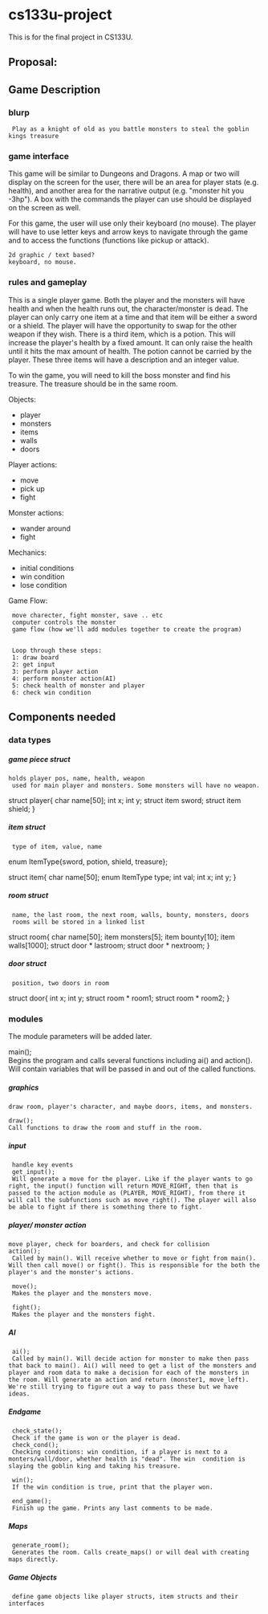 # cs133u-project
This is for the final project in CS133U.


## Proposal:

## Game Description

### blurp
     Play as a knight of old as you battle monsters to steal the goblin kings treasure

### game interface

This game will be similar to Dungeons and Dragons. A map or two will display on the screen for the user, there will be an area for player stats (e.g. health), and another area for the narrative output (e.g. "monster hit you -3hp"). A box with the commands the player can use should be displayed on the screen as well.

For this game, the user will use only their keyboard (no mouse). The player will have to use letter keys and arrow keys to navigate through the game and to access the functions (functions like pickup or attack).

    2d graphic / text based?
    keyboard, no mouse.

### rules and gameplay

This is a single player game. Both the player and the monsters will have health and when the health runs out, the character/monster is dead. The player can only carry one item at a time and that item will be either a sword or a shield. The player will have the opportunity to swap for the other weapon if they wish. There is a third item, which is a potion. This will increase the player's health by a fixed amount. It can only raise the health until it hits the max amount of health. The potion cannot be carried by the player. These three items will have a description and an integer value. 

To win the game, you will need to kill the boss monster and find his treasure. The treasure should be in the same room.

Objects:
- player
- monsters
- items
- walls
- doors

Player actions:
- move
- pick up
- fight

Monster actions:
- wander around
- fight

Mechanics:
- initial conditions
- win condition
- lose condition

Game Flow:

     move charecter, fight monster, save .. etc
     computer controls the monster
     game flow (how we'll add modules together to create the program)
     
     
     Loop through these steps:  
     1: draw board  
     2: get input  
     3: perform player action  
     4: perform monster action(AI)  
     5: check health of monster and player  
     6: check win condition  

## Components needed

### data types

##### game piece struct
 
    holds player pos, name, health, weapon
     used for main player and monsters. Some monsters will have no weapon.
     
  struct player{
  char name[50];
  int x;
  int y;
  struct item sword;
  struct item shield;
}

##### item struct

     type of item, value, name
     
enum ItemType{sword, potion, shield, treasure};

struct item{
  char name[50];
  enum ItemType type;
  int val;
  int x;
  int y;
}
     
##### room struct

     name, the last room, the next room, walls, bounty, monsters, doors
     rooms will be stored in a linked list
     
struct room{
  char name[50];
  item monsters[5];
  item bounty[10];
  item walls[1000];
  struct door * lastroom;
  struct door * nextroom;
}

##### door struct

     position, two doors in room
     
struct door{
  int x;
  int y;
  struct room * room1;
  struct room * room2;
}

### modules

The module parameters will be added later.

main();  
Begins the program and calls several functions including ai() and action(). Will contain variables that will be passed in and out of the called functions.


##### graphics
 
    draw room, player's character, and maybe doors, items, and monsters.
    
    draw();  
    Call functions to draw the room and stuff in the room.
  
##### input

     handle key events
     get_input();  
     Will generate a move for the player. Like if the player wants to go right, the input() function will return MOVE_RIGHT, then that is passed to the action module as (PLAYER, MOVE_RIGHT), from there it will call the subfunctions such as move_right(). The player will also be able to fight if there is something there to fight.




##### player/ monster action
    move player, check for boarders, and check for collision
    action();  
     Called by main(). Will receive whether to move or fight from main(). Will then call move() or fight(). This is responsible for the both the player's and the monster's actions. 

     move();  
     Makes the player and the monsters move.

     fight();  
     Makes the player and the monsters fight.
     
##### AI
     
     ai();  
     Called by main(). Will decide action for monster to make then pass that back to main(). Ai() will need to get a list of the monsters and player and room data to make a decision for each of the monsters in the room. Will generate an action and return (monster1, move_left). We're still trying to figure out a way to pass these but we have ideas.


##### Endgame

     check_state();  
     Check if the game is won or the player is dead.
     check_cond();  
     Checking conditions: win condition, if a player is next to a monters/wall/door, whether health is "dead". The win  condition is slaying the goblin king and taking his treasure.

     win();  
     If the win condition is true, print that the player won.

     end_game();  
     Finish up the game. Prints any last comments to be made.

##### Maps

     generate_room();  
     Generates the room. Calls create_maps() or will deal with creating maps directly.

##### Game Objects

     define game objects like player structs, item structs and their interfaces

